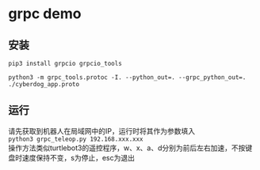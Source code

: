 # grpc demo

## 安装

`pip3 install grpcio grpcio_tools`

`python3 -m grpc_tools.protoc -I. --python_out=. --grpc_python_out=. ./cyberdog_app.proto`
## 运行
请先获取到机器人在局域网中的IP，运行时将其作为参数填入  
`python3 grpc_teleop.py 192.168.xxx.xxx`  
操作方法类似turtlebot3的遥控程序，w、x、a、d分别为前后左右加速，不按键盘时速度保持不变，s为停止，esc为退出